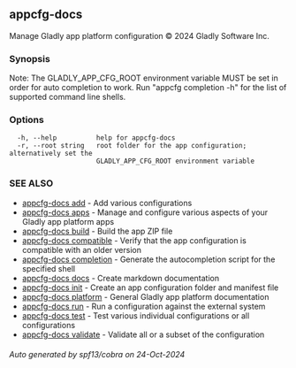 ## appcfg-docs

Manage Gladly app platform configuration © 2024 Gladly Software Inc.

### Synopsis


Note: The GLADLY_APP_CFG_ROOT environment variable MUST be set in order for auto
completion to work. Run "appcfg completion -h" for the list of supported command
line shells.


### Options

```
  -h, --help          help for appcfg-docs
  -r, --root string   root folder for the app configuration; alternatively set the
                      GLADLY_APP_CFG_ROOT environment variable
```

### SEE ALSO

* [appcfg-docs add](appcfg-docs_add.md)	 - Add various configurations
* [appcfg-docs apps](appcfg-docs_apps.md)	 - Manage and configure various aspects of your Gladly app platform apps
* [appcfg-docs build](appcfg-docs_build.md)	 - Build the app ZIP file
* [appcfg-docs compatible](appcfg-docs_compatible.md)	 - Verify that the app configuration is compatible with an older version
* [appcfg-docs completion](appcfg-docs_completion.md)	 - Generate the autocompletion script for the specified shell
* [appcfg-docs docs](appcfg-docs_docs.md)	 - Create markdown documentation
* [appcfg-docs init](appcfg-docs_init.md)	 - Create an app configuration folder and manifest file
* [appcfg-docs platform](appcfg-docs_platform.md)	 - General Gladly app platform documentation
* [appcfg-docs run](appcfg-docs_run.md)	 - Run a configuration against the external system
* [appcfg-docs test](appcfg-docs_test.md)	 - Test various individual configurations or all configurations
* [appcfg-docs validate](appcfg-docs_validate.md)	 - Validate all or a subset of the configuration

###### Auto generated by spf13/cobra on 24-Oct-2024
